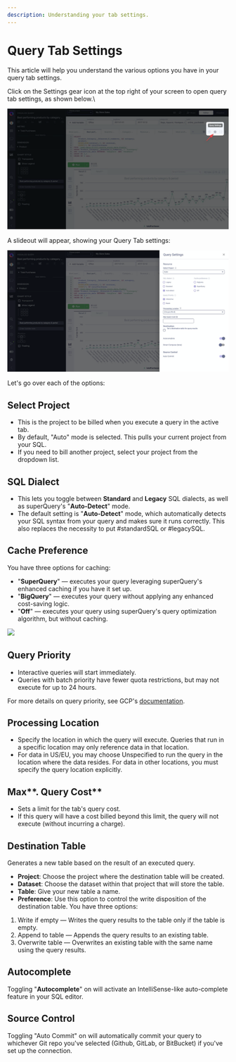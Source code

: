 ```yaml
---
description: Understanding your tab settings.
---
```


# Query Tab Settings

This article will help you understand the various options you have in your query tab settings.

Click on the Settings gear icon at the top right of your screen to open query tab settings, as shown below.\

<!-- markdownlint-disable-next-line -->
![](<../.gitbook/assets/image (19).png>)

A slideout will appear, showing your Query Tab settings:

<!-- markdownlint-disable-next-line -->
![](<../.gitbook/assets/image (20).png>)

Let's go over each of the options:

## Select Project

* This is the project to be billed when you execute a query in the active tab.&#x20;
* By default, "Auto" mode is selected. This pulls your current project from your SQL.&#x20;
* If you need to bill another project, select your project from the dropdown list.

## SQL Dialect

* This lets you toggle between **Standard** and **Legacy** SQL dialects, as well as superQuery's "**Auto-Detect**" mode.&#x20;
* The default setting is "**Auto-Detect**" mode, which automatically detects your SQL syntax from your query and makes sure it runs correctly. This also replaces the necessity to put #standardSQL or #legacySQL.

## Cache Preference

You have three options for caching:

* "**SuperQuery**" &mdash; executes your query leveraging superQuery's enhanced caching if you have it set up.
* "**BigQuery**" &mdash; executes your query without applying any enhanced cost-saving logic.&#x20;
* "**Off**" &mdash; executes your query using superQuery's query optimization algorithm, but without caching.&#x20;

<!-- markdownlint-disable-next-line -->
[![](https://downloads.intercomcdn.com/i/o/130019029/eaac9cf1706138996e0c05c5/image.png)](https://downloads.intercomcdn.com/i/o/130019029/eaac9cf1706138996e0c05c5/image.png)

## Query Priority

* Interactive queries will start immediately.&#x20;
* Queries with batch priority have fewer quota restrictions, but may not execute for up to 24 hours.&#x20;

For more details on query priority, see GCP's [documentation](https://developers.google.com/bigquery/docs/queries#batchqueries).

## Processing Location

* Specify the location in which the query will execute. Queries that run in a specific location may only reference data in that location.
* For data in US/EU, you may choose Unspecified to run the query in the location where the data resides. For data in other locations, you must specify the query location explicitly.

## Max**. Query Cost**

* Sets a limit for the tab's query cost.
* If this query will have a cost billed beyond this limit, the query will not execute (without incurring a charge).

## Destination Table

Generates a new table based on the result of an executed query.&#x20;

* **Project**: Choose the project where the destination table will be created.
* **Dataset**: Choose the dataset within that project that will store the table.&#x20;
* **Table**: Give your new table a name.
* **Preference**: Use this option to control the write disposition of the destination table. You have three options:

1. Write if empty &mdash; Writes the query results to the table only if the table is empty.
2. Append to table &mdash; Appends the query results to an existing table.
3. Overwrite table &mdash; Overwrites an existing table with the same name using the query results.

## Autocomplete

Toggling "**Autocomplete**" on will activate an IntelliSense-like auto-complete feature in your SQL editor.&#x20;

## Source Control

Toggling "Auto Commit" on will automatically commit your query to whichever Git repo you've selected (Github, GitLab, or BitBucket) if you've set up the connection.
